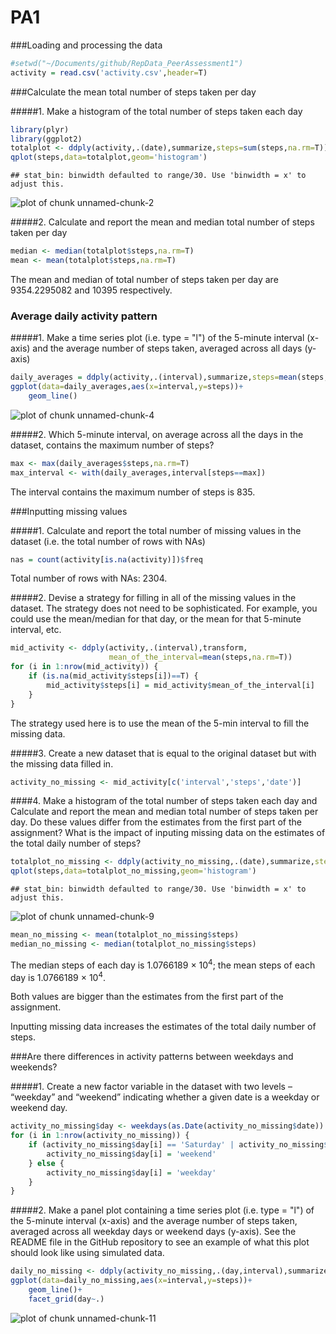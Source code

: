 PA1
============

###Loading and processing the data


```r
#setwd("~/Documents/github/RepData_PeerAssessment1")
activity = read.csv('activity.csv',header=T)
```

###Calculate the mean total number of steps taken per day

#####1. Make a histogram of the total number of steps taken each day


```r
library(plyr)
library(ggplot2)
totalplot <- ddply(activity,.(date),summarize,steps=sum(steps,na.rm=T))
qplot(steps,data=totalplot,geom='histogram')
```

```
## stat_bin: binwidth defaulted to range/30. Use 'binwidth = x' to adjust this.
```

![plot of chunk unnamed-chunk-2](figure/unnamed-chunk-2-1.png) 

#####2. Calculate and report the mean and median total number of steps taken per day


```r
median <- median(totalplot$steps,na.rm=T)
mean <- mean(totalplot$steps,na.rm=T)
```

The mean and median of total number of steps taken per day are 9354.2295082 and 
10395 respectively.


### Average daily activity pattern

#####1. Make a time series plot (i.e. type = "l") of the 5-minute interval (x-axis) and the average number of steps taken, averaged across all days (y-axis)


```r
daily_averages = ddply(activity,.(interval),summarize,steps=mean(steps,na.rm=T))
ggplot(data=daily_averages,aes(x=interval,y=steps))+
    geom_line()
```

![plot of chunk unnamed-chunk-4](figure/unnamed-chunk-4-1.png) 

#####2. Which 5-minute interval, on average across all the days in the dataset, contains the maximum number of steps?


```r
max <- max(daily_averages$steps,na.rm=T)
max_interval <- with(daily_averages,interval[steps==max])
```

The interval contains the maximum number of steps is 835.


###Inputting missing values

#####1. Calculate and report the total number of missing values in the dataset (i.e. the total number of rows with NAs)


```r
nas = count(activity[is.na(activity)])$freq
```

Total number of rows with NAs: 2304.

#####2. Devise a strategy for filling in all of the missing values in the dataset. The strategy does not need to be sophisticated. For example, you could use the mean/median for that day, or the mean for that 5-minute interval, etc.


```r
mid_activity <- ddply(activity,.(interval),transform,
                      mean_of_the_interval=mean(steps,na.rm=T))
for (i in 1:nrow(mid_activity)) {
    if (is.na(mid_activity$steps[i])==T) {
        mid_activity$steps[i] = mid_activity$mean_of_the_interval[i]
    }
}
```

The strategy used here is to use the mean of the 5-min interval to fill the missing data.

#####3. Create a new dataset that is equal to the original dataset but with the missing data filled in.


```r
activity_no_missing <- mid_activity[c('interval','steps','date')]
```

####4. Make a histogram of the total number of steps taken each day and Calculate and report the mean and median total number of steps taken per day. Do these values differ from the estimates from the first part of the assignment? What is the impact of inputing missing data on the estimates of the total daily number of steps?


```r
totalplot_no_missing <- ddply(activity_no_missing,.(date),summarize,steps=sum(steps))
qplot(steps,data=totalplot_no_missing,geom='histogram')
```

```
## stat_bin: binwidth defaulted to range/30. Use 'binwidth = x' to adjust this.
```

![plot of chunk unnamed-chunk-9](figure/unnamed-chunk-9-1.png) 

```r
mean_no_missing <- mean(totalplot_no_missing$steps)
median_no_missing <- median(totalplot_no_missing$steps)
```

The median steps of each day is 1.0766189 &times; 10<sup>4</sup>; the mean steps of each day
is 1.0766189 &times; 10<sup>4</sup>.

Both values are bigger than the estimates from the first part of the assignment.

Inputting missing data increases the estimates of the total daily number of steps.


###Are there differences in activity patterns between weekdays and weekends?

#####1. Create a new factor variable in the dataset with two levels – “weekday” and “weekend” indicating whether a given date is a weekday or weekend day.


```r
activity_no_missing$day <- weekdays(as.Date(activity_no_missing$date))
for (i in 1:nrow(activity_no_missing)) {
    if (activity_no_missing$day[i] == 'Saturday' | activity_no_missing$day[i] == 'Sunday') {
        activity_no_missing$day[i] = 'weekend'
    } else {
        activity_no_missing$day[i] = 'weekday'
    }
}
```

#####2. Make a panel plot containing a time series plot (i.e. type = "l") of the 5-minute interval (x-axis) and the average number of steps taken, averaged across all weekday days or weekend days (y-axis). See the README file in the GitHub repository to see an example of what this plot should look like using simulated data.


```r
daily_no_missing <- ddply(activity_no_missing,.(day,interval),summarize,steps=mean(steps))
ggplot(data=daily_no_missing,aes(x=interval,y=steps))+
    geom_line()+
    facet_grid(day~.)
```

![plot of chunk unnamed-chunk-11](figure/unnamed-chunk-11-1.png) 


